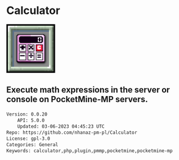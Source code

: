 # Calculator
<img src="https://raw.githubusercontent.com/nhanaz-pm-pl/Calculator/5ad6d17dd9d5c13d69ea07ec586550b0196bdeaf/icon.png" width="128" height="128" />

## Execute math expressions in the server or console on PocketMine-MP servers.
```properties
Version: 0.0.20
    API: 5.0.0
    Updated: 03-06-2023 04:45:23 UTC
Repo: https://github.com/nhanaz-pm-pl/Calculator
License: gpl-3.0
Categories: General
Keywords: calculator,php,plugin,pmmp,pocketmine,pocketmine-mp
```